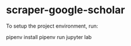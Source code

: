 # scraper-google-scholar

To setup the project environment, run:

pipenv install
pipenv run jupyter lab
